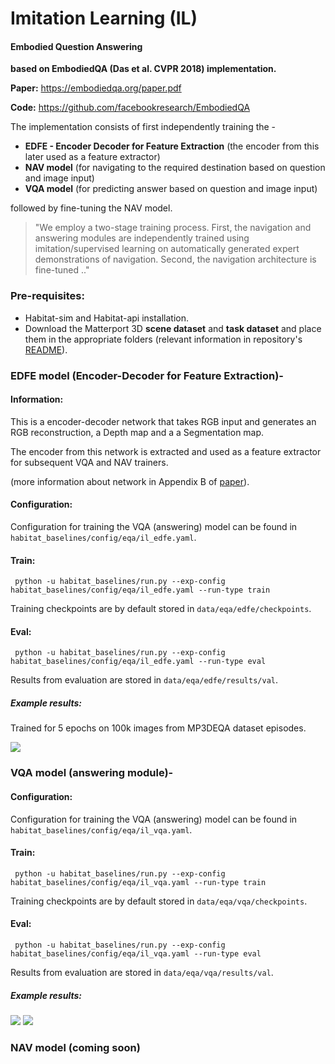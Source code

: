 Imitation Learning (IL)
=======================

#### Embodied Question Answering

**based on EmbodiedQA (Das et al. CVPR 2018) implementation.**

**Paper:** https://embodiedqa.org/paper.pdf

**Code:** https://github.com/facebookresearch/EmbodiedQA

The implementation consists of first independently training the -
- **EDFE - Encoder Decoder for Feature Extraction** (the encoder from this later used as a feature extractor)
- **NAV model** (for navigating to the required destination based on question and image input)
- **VQA model** (for predicting answer based on question and image input)

followed by fine-tuning the NAV model.

> "We employ a two-stage training process. First, the navigation and answering modules are independently trained using imitation/supervised learning on automatically generated expert demonstrations of navigation. Second, the navigation architecture is fine-tuned .."

### Pre-requisites:

- Habitat-sim and Habitat-api installation.
- Download the Matterport 3D **scene dataset** and **task dataset** and place them in the appropriate folders (relevant information in repository's [README](https://github.com/facebookresearch/habitat-api/blob/master/README.md)).

### EDFE model (Encoder-Decoder for Feature Extraction)- 

#### Information:
This is a encoder-decoder network that takes RGB input and generates an RGB reconstruction, a Depth map and a a Segmentation map.

The encoder from this network is extracted and used as a feature extractor for subsequent VQA and NAV trainers.

(more information about network in Appendix B of [paper](https://embodiedqa.org/paper.pdf)).

#### Configuration:

Configuration for training the VQA (answering) model can be found in `habitat_baselines/config/eqa/il_edfe.yaml`.

#### Train:

```
 python -u habitat_baselines/run.py --exp-config habitat_baselines/config/eqa/il_edfe.yaml --run-type train
```

Training checkpoints are by default stored in `data/eqa/edfe/checkpoints`.

#### Eval:

```
 python -u habitat_baselines/run.py --exp-config habitat_baselines/config/eqa/il_edfe.yaml --run-type eval
```

Results from evaluation are stored in `data/eqa/edfe/results/val`.

##### Example results:

Trained for 5 epochs on 100k images from MP3DEQA dataset episodes.

![](https://user-images.githubusercontent.com/24846546/76315251-39c2aa80-62d0-11ea-86a6-b5f588a22f64.jpg)

### VQA model (answering module)- 

#### Configuration:

Configuration for training the VQA (answering) model can be found in `habitat_baselines/config/eqa/il_vqa.yaml`.

#### Train:

```
 python -u habitat_baselines/run.py --exp-config habitat_baselines/config/eqa/il_vqa.yaml --run-type train
```

Training checkpoints are by default stored in `data/eqa/vqa/checkpoints`.

#### Eval:

```
 python -u habitat_baselines/run.py --exp-config habitat_baselines/config/eqa/il_vqa.yaml --run-type eval
```

Results from evaluation are stored in `data/eqa/vqa/results/val`.

##### Example results:

![](https://user-images.githubusercontent.com/24846546/75141155-464bde00-56e8-11ea-9f2e-ca346440e1d2.jpg)
![](https://user-images.githubusercontent.com/24846546/75141287-8e6b0080-56e8-11ea-8045-b4c4521954b2.jpg)

### NAV model (coming soon)